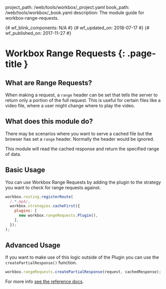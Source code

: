 project_path: /web/tools/workbox/_project.yaml
book_path: /web/tools/workbox/_book.yaml
description: The module guide for workbox-range-requests.

{# wf_blink_components: N/A #}
{# wf_updated_on: 2018-07-17 #}
{# wf_published_on: 2017-11-27 #}

# Workbox Range Requests {: .page-title }

## What are Range Requests?

When making a request, a `range` header can be set that tells
the server to return only a portion of the full request. This
is useful for certain files like a video file, where a user
might change where to play the video.

## What does this module do?

There may be scenarios where you want to serve a cached file
but the browser has set a `range` header. Normally the header
would be ignored.

This module will read the cached response and return the
specified range of data.

## Basic Usage

You can use Workbox Range Requests by adding the plugin to the
strategy you want to check for range requests against.

```javascript
workbox.routing.registerRoute(
  /.*.mp4/,
  workbox.strategies.cacheFirst({
    plugins: [
      new workbox.rangeRequests.Plugin(),
    ],
  });
);
```

## Advanced Usage

If you want to make use of this logic outside of the Plugin you
can use the `createPartialResponse()` function.

```javascript
workbox.rangeRequests.createPartialResponse(request, cachedResponse);
```

For more info [see the reference docs](../reference-docs/latest/workbox.rangeRequests).

